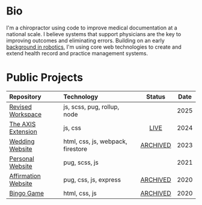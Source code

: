 
# Bio

I'm a chiropractor using code to improve medical documentation at a national scale. I believe systems that support physicians are the key to improving outcomes and eliminating errors. Building on an early [background in robotics](https://van-wert-robotics-club.webnode.page/teams/), I'm using core web technologies to create and extend health record and practice management systems.

# Public Projects

|Repository|Technology|Status|Date|
|:---|:---|:---:|:---:|
|[Revised Workspace](https://github.com/tylernygrendc/revised-workspace)|js, scss, pug, rollup, node||2025|
|[The AXIS Extension](https://github.com/tylernygrendc/the-axis-extension)|js, css|[LIVE](https://chromewebstore.google.com/detail/the-axis-extension/gmhmfihiblelkdckpclocgpaogamnbck)|2024|
|[Wedding Website](https://github.com/tylernygrendc/wedding)|html, css, js, webpack, firestore|[ARCHIVED](https://nygrenkocsiswedding07162023.firebaseapp.com/)|2023|
|[Personal Website](https://github.com/tylernygrendc/bio)|pug, scss, js||2021|
|[Affirmation Website](https://github.com/tylernygrendc/hibarbora)|pug, css, js, express|[ARCHIVED](https://hibarbora.web.app/)|2020|
|[Bingo Game](https://github.com/tylernygrendc/assemblybingo)|html, css, js|[ARCHIVED](https://assemblybingo-6f5bd.web.app/)|2020|
